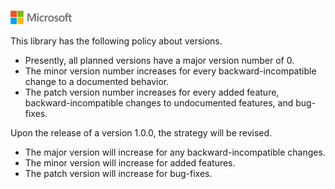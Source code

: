 ![](./media/solutions-microsoft-logo-small.png)
<!-- vim:ts=4:sts=4:sw=4:et:tw=60 -->

This library has the following policy about versions.

-   Presently, all planned versions have a major version number of 0.
-   The minor version number increases for every backward-incompatible
    change to a documented behavior.
-   The patch version number increases for every added feature,
    backward-incompatible changes to undocumented features, and
    bug-fixes.

Upon the release of a version 1.0.0, the strategy will be revised.

-   The major version will increase for any backward-incompatible
    changes.
-   The minor version will increase for added features.
-   The patch version will increase for bug-fixes.

